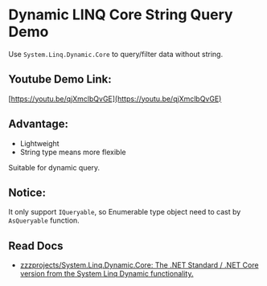 # Dynamic LINQ Core String Query Demo
Use `System.Linq.Dynamic.Core` to query/filter data without string.  

## Youtube Demo Link:
[https://youtu.be/qjXmclbQvGE](https://youtu.be/qjXmclbQvGE)

## Advantage:
- Lightweight  
- String type means more flexible

Suitable for dynamic query.

## Notice:
It only support `IQueryable`, so Enumerable type object need to cast by `AsQueryable` function.

## Read Docs
- [zzzprojects/System.Linq.Dynamic.Core: The .NET Standard / .NET Core version from the System Linq Dynamic functionality.](https://github.com/zzzprojects/System.Linq.Dynamic.Core)